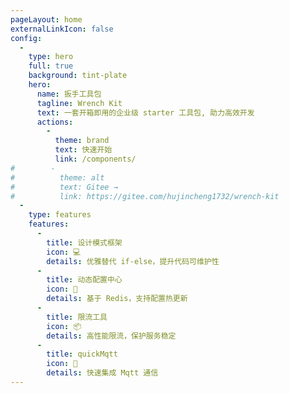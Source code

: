 ```yaml
---
pageLayout: home
externalLinkIcon: false
config:
  -
    type: hero
    full: true
    background: tint-plate
    hero:
      name: 扳手工具包
      tagline: Wrench Kit
      text: 一套开箱即用的企业级 starter 工具包, 助力高效开发
      actions:
        -
          theme: brand
          text: 快速开始
          link: /components/
#        -
#          theme: alt
#          text: Gitee →
#          link: https://gitee.com/hujincheng1732/wrench-kit
  -
    type: features
    features:
      - 
        title: 设计模式框架
        icon: 💻
        details: 优雅替代 if-else，提升代码可维护性
      - 
        title: 动态配置中心
        icon: 📖
        details: 基于 Redis，支持配置热更新
      - 
        title: 限流工具
        icon: 📦
        details: 高性能限流，保护服务稳定
      - 
        title: quickMqtt
        icon: 🚀
        details: 快速集成 Mqtt 通信
---
```

